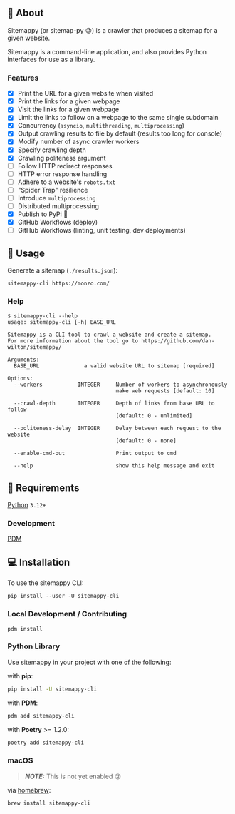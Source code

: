 ## 📖 About 

Sitemappy (or sitemap-py 😉) is a crawler that produces a sitemap for a given website.

Sitemappy is a command-line application, and also provides Python interfaces for use as a library.

### Features

- [x] Print the URL for a given website when visited
- [x] Print the links for a given webpage
- [x] Visit the links for a given webpage
- [x] Limit the links to follow on a webpage to the same single subdomain
- [x] Concurrency (`asyncio`, `multithreading`, `multiprocessing`)
- [x] Output crawling results to file by default (results too long for console)
- [x] Modify number of async crawler workers
- [x] Specify crawling depth
- [x] Crawling politeness argument
- [ ] Follow HTTP redirect responses
- [ ] HTTP error response handling
- [ ] Adhere to a website's `robots.txt`
- [ ] "Spider Trap" resilience
- [ ] Introduce `multiprocessing`
- [ ] Distributed multiprocessing
- [x] Publish to PyPi 🚀
- [x] GitHub Workflows (deploy)
- [ ] GitHub Workflows (linting, unit testing, dev deployments)

## 🚀 Usage

Generate a sitemap (`./results.json`):

```shell
sitemappy-cli https://monzo.com/
```

### Help

```shell
$ sitemappy-cli --help
usage: sitemappy-cli [-h] BASE_URL

Sitemappy is a CLI tool to crawl a website and create a sitemap.
For more information about the tool go to https://github.com/dan-wilton/sitemappy/

Arguments:
  BASE_URL              a valid website URL to sitemap [required]

Options:
  --workers           INTEGER     Number of workers to asynchronously 
                                  make web requests [default: 10]
  
  --crawl-depth       INTEGER     Depth of links from base URL to follow
                                  [default: 0 - unlimited]
  
  --politeness-delay  INTEGER     Delay between each request to the website
                                  [default: 0 - none]
  
  --enable-cmd-out                Print output to cmd
  
  --help                          show this help message and exit
```


## 🎒 Requirements 

[Python](https://www.python.org/downloads/) `3.12+`


### Development 

[PDM](https://pdm-project.org/en/latest/)


## 💻 Installation

To use the sitemappy CLI:

```shell
pip install --user -U sitemappy-cli
```

### Local Development / Contributing

```shell
pdm install
```

### Python Library

Use sitemappy in your project with one of the following:

with **pip**:

```bash
pip install -U sitemappy-cli
```

with **PDM**:

```bash
pdm add sitemappy-cli
```

with **Poetry** >= 1.2.0:

```bash
poetry add sitemappy-cli
```

### macOS

> **_NOTE:_** This is not yet enabled 😢

via [homebrew](#macos):

```bash
brew install sitemappy-cli
```
